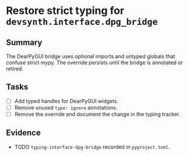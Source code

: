 # Restore strict typing for `devsynth.interface.dpg_bridge`

## Summary

The DearPyGUI bridge uses optional imports and untyped globals that confuse
strict mypy. The override persists until the bridge is annotated or retired.

## Tasks

- [ ] Add typed handles for DearPyGUI widgets.
- [ ] Remove unused `type: ignore` annotations.
- [ ] Remove the override and document the change in the typing tracker.

## Evidence

- TODO `typing-interface-dpg-bridge` recorded in `pyproject.toml`.
